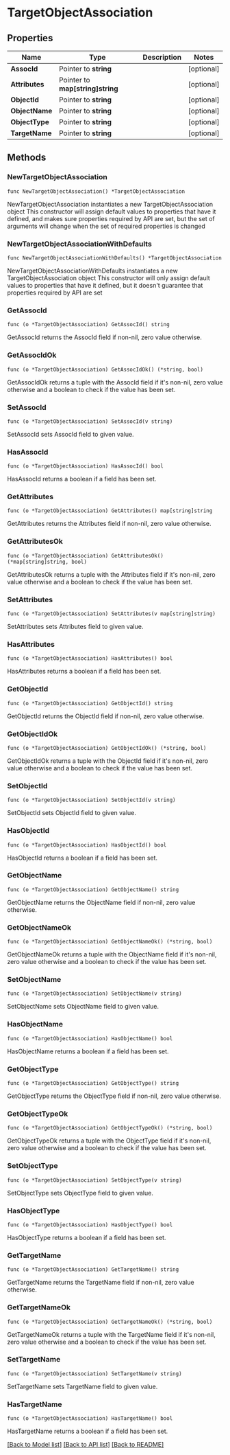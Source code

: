 # TargetObjectAssociation

## Properties

Name | Type | Description | Notes
------------ | ------------- | ------------- | -------------
**AssocId** | Pointer to **string** |  | [optional] 
**Attributes** | Pointer to **map[string]string** |  | [optional] 
**ObjectId** | Pointer to **string** |  | [optional] 
**ObjectName** | Pointer to **string** |  | [optional] 
**ObjectType** | Pointer to **string** |  | [optional] 
**TargetName** | Pointer to **string** |  | [optional] 

## Methods

### NewTargetObjectAssociation

`func NewTargetObjectAssociation() *TargetObjectAssociation`

NewTargetObjectAssociation instantiates a new TargetObjectAssociation object
This constructor will assign default values to properties that have it defined,
and makes sure properties required by API are set, but the set of arguments
will change when the set of required properties is changed

### NewTargetObjectAssociationWithDefaults

`func NewTargetObjectAssociationWithDefaults() *TargetObjectAssociation`

NewTargetObjectAssociationWithDefaults instantiates a new TargetObjectAssociation object
This constructor will only assign default values to properties that have it defined,
but it doesn't guarantee that properties required by API are set

### GetAssocId

`func (o *TargetObjectAssociation) GetAssocId() string`

GetAssocId returns the AssocId field if non-nil, zero value otherwise.

### GetAssocIdOk

`func (o *TargetObjectAssociation) GetAssocIdOk() (*string, bool)`

GetAssocIdOk returns a tuple with the AssocId field if it's non-nil, zero value otherwise
and a boolean to check if the value has been set.

### SetAssocId

`func (o *TargetObjectAssociation) SetAssocId(v string)`

SetAssocId sets AssocId field to given value.

### HasAssocId

`func (o *TargetObjectAssociation) HasAssocId() bool`

HasAssocId returns a boolean if a field has been set.

### GetAttributes

`func (o *TargetObjectAssociation) GetAttributes() map[string]string`

GetAttributes returns the Attributes field if non-nil, zero value otherwise.

### GetAttributesOk

`func (o *TargetObjectAssociation) GetAttributesOk() (*map[string]string, bool)`

GetAttributesOk returns a tuple with the Attributes field if it's non-nil, zero value otherwise
and a boolean to check if the value has been set.

### SetAttributes

`func (o *TargetObjectAssociation) SetAttributes(v map[string]string)`

SetAttributes sets Attributes field to given value.

### HasAttributes

`func (o *TargetObjectAssociation) HasAttributes() bool`

HasAttributes returns a boolean if a field has been set.

### GetObjectId

`func (o *TargetObjectAssociation) GetObjectId() string`

GetObjectId returns the ObjectId field if non-nil, zero value otherwise.

### GetObjectIdOk

`func (o *TargetObjectAssociation) GetObjectIdOk() (*string, bool)`

GetObjectIdOk returns a tuple with the ObjectId field if it's non-nil, zero value otherwise
and a boolean to check if the value has been set.

### SetObjectId

`func (o *TargetObjectAssociation) SetObjectId(v string)`

SetObjectId sets ObjectId field to given value.

### HasObjectId

`func (o *TargetObjectAssociation) HasObjectId() bool`

HasObjectId returns a boolean if a field has been set.

### GetObjectName

`func (o *TargetObjectAssociation) GetObjectName() string`

GetObjectName returns the ObjectName field if non-nil, zero value otherwise.

### GetObjectNameOk

`func (o *TargetObjectAssociation) GetObjectNameOk() (*string, bool)`

GetObjectNameOk returns a tuple with the ObjectName field if it's non-nil, zero value otherwise
and a boolean to check if the value has been set.

### SetObjectName

`func (o *TargetObjectAssociation) SetObjectName(v string)`

SetObjectName sets ObjectName field to given value.

### HasObjectName

`func (o *TargetObjectAssociation) HasObjectName() bool`

HasObjectName returns a boolean if a field has been set.

### GetObjectType

`func (o *TargetObjectAssociation) GetObjectType() string`

GetObjectType returns the ObjectType field if non-nil, zero value otherwise.

### GetObjectTypeOk

`func (o *TargetObjectAssociation) GetObjectTypeOk() (*string, bool)`

GetObjectTypeOk returns a tuple with the ObjectType field if it's non-nil, zero value otherwise
and a boolean to check if the value has been set.

### SetObjectType

`func (o *TargetObjectAssociation) SetObjectType(v string)`

SetObjectType sets ObjectType field to given value.

### HasObjectType

`func (o *TargetObjectAssociation) HasObjectType() bool`

HasObjectType returns a boolean if a field has been set.

### GetTargetName

`func (o *TargetObjectAssociation) GetTargetName() string`

GetTargetName returns the TargetName field if non-nil, zero value otherwise.

### GetTargetNameOk

`func (o *TargetObjectAssociation) GetTargetNameOk() (*string, bool)`

GetTargetNameOk returns a tuple with the TargetName field if it's non-nil, zero value otherwise
and a boolean to check if the value has been set.

### SetTargetName

`func (o *TargetObjectAssociation) SetTargetName(v string)`

SetTargetName sets TargetName field to given value.

### HasTargetName

`func (o *TargetObjectAssociation) HasTargetName() bool`

HasTargetName returns a boolean if a field has been set.


[[Back to Model list]](../README.md#documentation-for-models) [[Back to API list]](../README.md#documentation-for-api-endpoints) [[Back to README]](../README.md)


